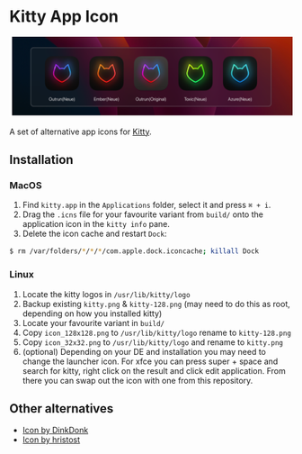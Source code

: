 # Kitty App Icon 

![](doc/header.png)

A set of alternative app icons for [Kitty](https://sw.kovidgoyal.net/kitty/).


## Installation

### MacOS

1. Find `kitty.app` in the `Applications` folder, select it and press `⌘ + i`.
2. Drag the `.icns` file for your favourite variant from `build/` onto the application icon in the `kitty info` pane.
3. Delete the icon cache and restart `Dock`:

```bash
$ rm /var/folders/*/*/*/com.apple.dock.iconcache; killall Dock
```

### Linux

1. Locate the kitty logos in `/usr/lib/kitty/logo`
2. Backup existing `kitty.png` & `kitty-128.png` (may need to do this as root, depending on how you installed kitty)
3. Locate your favourite variant in `build/`
4. Copy `icon_128x128.png` to `/usr/lib/kitty/logo` rename to `kitty-128.png`
5. Copy `icon_32x32.png` to `/usr/lib/kitty/logo` and rename to `kitty.png`
6. (optional) Depending on your DE and installation you may need to change the launcher icon. For xfce you can press super + space and search for kitty, right click on the result and click edit application. From there you can swap out the icon with one from this repository.

## Other alternatives

* [Icon by DinkDonk](https://github.com/DinkDonk/kitty-icon)
* [Icon by hristost](https://github.com/hristost/kitty-alternative-icon)
